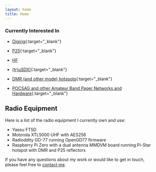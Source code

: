 ```yaml
---
layout: home
title: Home
---
```



### Currently Interested In

- [Digirig](https://digirig.net/){:target="_blank"}

- [P25](https://en.wikipedia.org/wiki/Project_25){:target="_blank"}

- [HF](#)
- [(tr)uSDX)](https://dl2man.de/){:target="_blank"}

- [DMR (and other mode) hotspots](https://www.pistar.uk/){:target="_blank"}

- [POCSAG and other Amateur Band Pager Networks and Hardware](https://www.hampager.de/){:target="_blank"}


## Radio Equipment

Here is a list of the radio equipment I currently own and use:

- Yaesu FT5D
- Motorola XTL5000 UHF with AES256
- Radioddity GD-77 running OpenGD77 firmware
- Raspberry Pi Zero with a dual antenna MMDVM board running Pi-Star hotspot with DMR and P25 reflectors

If you have any questions about my work or would like to get in touch, please feel free to [contact me](mailto:kc1rao@moeykens.net).
